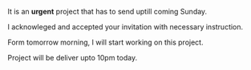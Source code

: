 It is an **urgent** project that has to send uptill coming Sunday.

I acknowleged and accepted your invitation with necessary instruction.

Form tomorrow morning, I will start working on this project.

Project will be deliver upto 10pm today.
